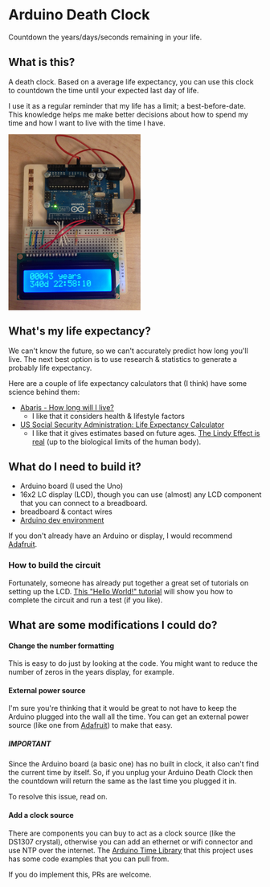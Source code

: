 # Arduino Death Clock

Countdown the years/days/seconds remaining in your life.


## What is this?

A death clock. Based on a average life expectancy, you can use this
clock to countdown the time until your expected last day of life.

I use it as a regular reminder that my life has a limit; a
best-before-date. This knowledge helps me make better decisions about
how to spend my time and how I want to live with the time I have.


<img src="example.jpg" align="center" height="350" width="263" alt="I hope your death is further away than mine!">


## What's my life expectancy?

We can't know the future, so we can't accurately predict how long
you'll live. The next best option is to use research & statistics to
generate a probably life expectancy.

Here are a couple of life expectancy calculators that (I think) have
some science behind them:

+ [Abaris - How long will I live?](https://www.myabaris.com/tools/life-expectancy-calculator-how-long-will-i-live/)
  + I like that it considers health & lifestyle factors
+ [US Social Security Administration: Life Expectancy Calculator](https://www.ssa.gov/planners/lifeexpectancy.html)
  + I like that it gives estimates based on future ages. [The Lindy Effect is real](https://en.wikipedia.org/wiki/Lindy_effect) (up to the biological limits of the human body).



## What do I need to build it?

+ Arduino board (I used the Uno)
+ 16x2 LC display (LCD), though you can use (almost) any LCD component that you can connect to a breadboard.
+ breadboard & contact wires
+ [Arduino dev environment](https://www.arduino.cc/en/Main/Software)

If you don't already have an Arduino or display, I would recommend
[Adafruit](https://www.adafruit.com/).


### How to build the circuit

Fortunately, someone has already put together a great set of tutorials
on setting up the LCD.
[This "Hello World!" tutorial](https://www.arduino.cc/en/Tutorial/HelloWorld)
will show you how to complete the circuit and run a test (if you
like).


## What are some modifications I could do?

#### Change the number formatting 

This is easy to do just by looking at the code. You might want to
reduce the number of zeros in the years display, for example.


#### External power source

I'm sure you're thinking that it would be great to not have to keep
the Arduino plugged into the wall all the time. You can get an
external power source (like one from
[Adafruit](https://www.adafruit.com/)) to make that easy.

##### IMPORTANT

Since the Arduino board (a basic one) has no built in clock, it also
can't find the current time by itself. So, if you unplug your Arduino
Death Clock then the countdown will return the same as the last time
you plugged it in.

To resolve this issue, read on.



#### Add a clock source

There are components you can buy to act as a clock source (like the
DS1307 crystal), otherwise you can add an ethernet or wifi connector
and use NTP over the internet. The
[Arduino Time Library](https://github.com/PaulStoffregen/Time) that
this project uses has some code examples that you can pull from.

If you do implement this, PRs are welcome.
